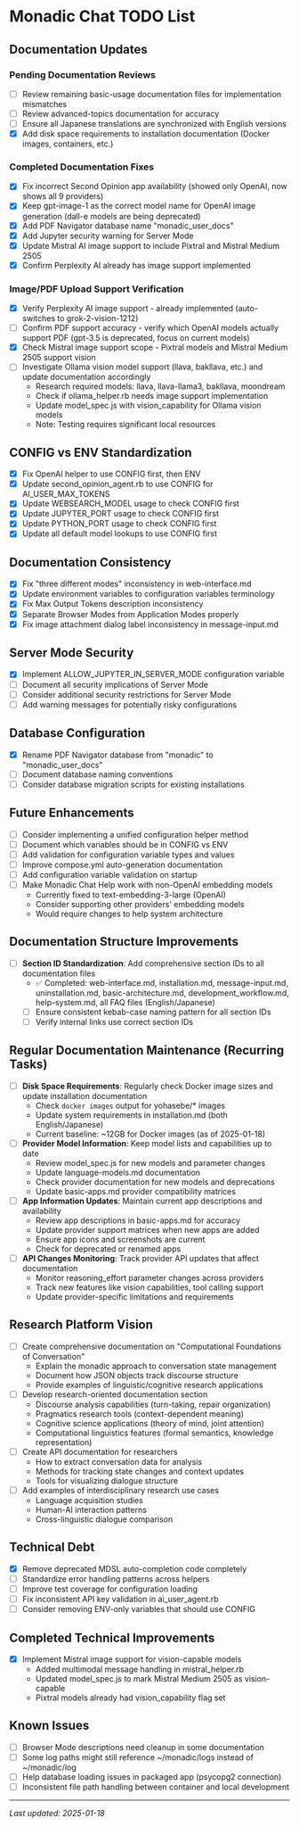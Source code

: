 # Monadic Chat TODO List

## Documentation Updates

### Pending Documentation Reviews
- [ ] Review remaining basic-usage documentation files for implementation mismatches
- [ ] Review advanced-topics documentation for accuracy
- [ ] Ensure all Japanese translations are synchronized with English versions
- [x] Add disk space requirements to installation documentation (Docker images, containers, etc.)

### Completed Documentation Fixes
- [x] Fix incorrect Second Opinion app availability (showed only OpenAI, now shows all 9 providers)
- [x] Keep gpt-image-1 as the correct model name for OpenAI image generation (dall-e models are being deprecated)
- [x] Add PDF Navigator database name "monadic_user_docs"
- [x] Add Jupyter security warning for Server Mode
- [x] Update Mistral AI image support to include Pixtral and Mistral Medium 2505
- [x] Confirm Perplexity AI already has image support implemented

### Image/PDF Upload Support Verification
- [x] Verify Perplexity AI image support - already implemented (auto-switches to grok-2-vision-1212)
- [ ] Confirm PDF support accuracy - verify which OpenAI models actually support PDF (gpt-3.5 is deprecated, focus on current models)
- [x] Check Mistral image support scope - Pixtral models and Mistral Medium 2505 support vision
- [ ] Investigate Ollama vision model support (llava, bakllava, etc.) and update documentation accordingly
  - Research required models: llava, llava-llama3, bakllava, moondream
  - Check if ollama_helper.rb needs image support implementation
  - Update model_spec.js with vision_capability for Ollama vision models
  - Note: Testing requires significant local resources

## CONFIG vs ENV Standardization
- [x] Fix OpenAI helper to use CONFIG first, then ENV
- [x] Update second_opinion_agent.rb to use CONFIG for AI_USER_MAX_TOKENS
- [x] Update WEBSEARCH_MODEL usage to check CONFIG first
- [x] Update JUPYTER_PORT usage to check CONFIG first
- [x] Update PYTHON_PORT usage to check CONFIG first
- [x] Update all default model lookups to use CONFIG first

## Documentation Consistency
- [x] Fix "three different modes" inconsistency in web-interface.md
- [x] Update environment variables to configuration variables terminology
- [x] Fix Max Output Tokens description inconsistency
- [x] Separate Browser Modes from Application Modes properly
- [x] Fix image attachment dialog label inconsistency in message-input.md

## Server Mode Security
- [x] Implement ALLOW_JUPYTER_IN_SERVER_MODE configuration variable
- [ ] Document all security implications of Server Mode
- [ ] Consider additional security restrictions for Server Mode
- [ ] Add warning messages for potentially risky configurations

## Database Configuration
- [x] Rename PDF Navigator database from "monadic" to "monadic_user_docs"
- [ ] Document database naming conventions
- [ ] Consider database migration scripts for existing installations

## Future Enhancements
- [ ] Consider implementing a unified configuration helper method
- [ ] Document which variables should be in CONFIG vs ENV
- [ ] Add validation for configuration variable types and values
- [ ] Improve compose.yml auto-generation documentation
- [ ] Add configuration variable validation on startup
- [ ] Make Monadic Chat Help work with non-OpenAI embedding models
  - Currently fixed to text-embedding-3-large (OpenAI)
  - Consider supporting other providers' embedding models
  - Would require changes to help system architecture

## Documentation Structure Improvements
- [ ] **Section ID Standardization**: Add comprehensive section IDs to all documentation files
  - ✅ Completed: web-interface.md, installation.md, message-input.md, uninstallation.md, basic-architecture.md, development_workflow.md, help-system.md, all FAQ files (English/Japanese)
  - [ ] Ensure consistent kebab-case naming pattern for all section IDs
  - [ ] Verify internal links use correct section IDs

## Regular Documentation Maintenance (Recurring Tasks)
- [ ] **Disk Space Requirements**: Regularly check Docker image sizes and update installation documentation
  - Check `docker images` output for yohasebe/* images
  - Update system requirements in installation.md (both English/Japanese)
  - Current baseline: ~12GB for Docker images (as of 2025-01-18)
- [ ] **Provider Model Information**: Keep model lists and capabilities up to date
  - Review model_spec.js for new models and parameter changes
  - Update language-models.md documentation
  - Check provider documentation for new models and deprecations
  - Update basic-apps.md provider compatibility matrices
- [ ] **App Information Updates**: Maintain current app descriptions and availability
  - Review app descriptions in basic-apps.md for accuracy
  - Update provider support matrices when new apps are added
  - Ensure app icons and screenshots are current
  - Check for deprecated or renamed apps
- [ ] **API Changes Monitoring**: Track provider API updates that affect documentation
  - Monitor reasoning_effort parameter changes across providers
  - Track new features like vision capabilities, tool calling support
  - Update provider-specific limitations and requirements

## Research Platform Vision
- [ ] Create comprehensive documentation on "Computational Foundations of Conversation"
  - Explain the monadic approach to conversation state management
  - Document how JSON objects track discourse structure
  - Provide examples of linguistic/cognitive research applications
- [ ] Develop research-oriented documentation section
  - Discourse analysis capabilities (turn-taking, repair organization)
  - Pragmatics research tools (context-dependent meaning)
  - Cognitive science applications (theory of mind, joint attention)
  - Computational linguistics features (formal semantics, knowledge representation)
- [ ] Create API documentation for researchers
  - How to extract conversation data for analysis
  - Methods for tracking state changes and context updates
  - Tools for visualizing dialogue structure
- [ ] Add examples of interdisciplinary research use cases
  - Language acquisition studies
  - Human-AI interaction patterns
  - Cross-linguistic dialogue comparison

## Technical Debt
- [x] Remove deprecated MDSL auto-completion code completely
- [ ] Standardize error handling patterns across helpers
- [ ] Improve test coverage for configuration loading
- [ ] Fix inconsistent API key validation in ai_user_agent.rb
- [ ] Consider removing ENV-only variables that should use CONFIG

## Completed Technical Improvements
- [x] Implement Mistral image support for vision-capable models
  - Added multimodal message handling in mistral_helper.rb
  - Updated model_spec.js to mark Mistral Medium 2505 as vision-capable
  - Pixtral models already had vision_capability flag set

## Known Issues
- [ ] Browser Mode descriptions need cleanup in some documentation
- [ ] Some log paths might still reference ~/monadic/logs instead of ~/monadic/log
- [ ] Help database loading issues in packaged app (psycopg2 connection)
- [ ] Inconsistent file path handling between container and local development

---
*Last updated: 2025-01-18*